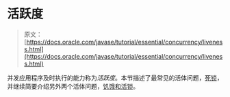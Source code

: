 # 活跃度

> 原文： [https://docs.oracle.com/javase/tutorial/essential/concurrency/liveness.html](https://docs.oracle.com/javase/tutorial/essential/concurrency/liveness.html)

并发应用程序及时执行的能力称为*活跃度*。本节描述了最常见的活体问题，[死锁](deadlock.html)，并继续简要介绍另外两个活体问题，[饥饿和活锁](starvelive.html)。